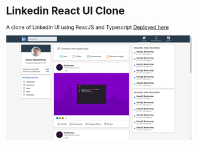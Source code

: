 # Linkedin React UI Clone
A clone of Linkedin UI using ReacJS and Typescript [Deployed here](https://krymancer.github.io/linkedin-ui-clone/)

<p align="center">
  <img alt="Linkedin" src=".github/linkedin-ui.png">
</p>